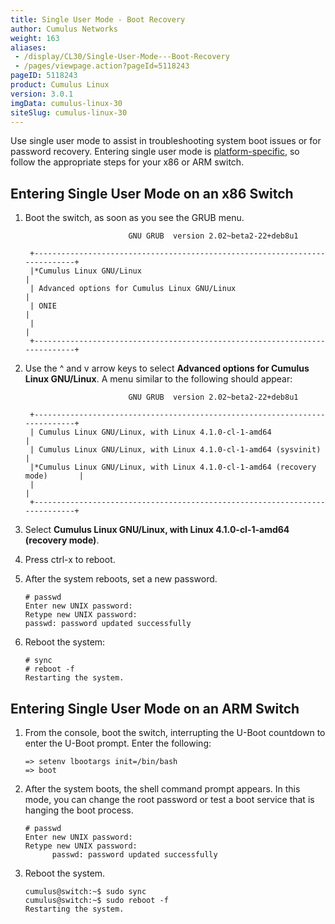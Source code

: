 ```yaml
---
title: Single User Mode - Boot Recovery
author: Cumulus Networks
weight: 163
aliases:
 - /display/CL30/Single-User-Mode---Boot-Recovery
 - /pages/viewpage.action?pageId=5118243
pageID: 5118243
product: Cumulus Linux
version: 3.0.1
imgData: cumulus-linux-30
siteSlug: cumulus-linux-30
---
```

Use single user mode to assist in troubleshooting system boot issues or
for password recovery. Entering single user mode is
[platform-specific](http://cumulusnetworks.com/hcl/), so follow the
appropriate steps for your x86 or ARM switch.

## <span>Entering Single User Mode on an x86 Switch</span>

1.  Boot the switch, as soon as you see the GRUB menu.
    
    ``` 
                           GNU GRUB  version 2.02~beta2-22+deb8u1
    
     +----------------------------------------------------------------------------+
     |*Cumulus Linux GNU/Linux                                                    | 
     | Advanced options for Cumulus Linux GNU/Linux                               |
     | ONIE                                                                       |
     |                                                                            |
     +----------------------------------------------------------------------------+     
    ```

2.  Use the ^ and v arrow keys to select **Advanced options for Cumulus
    Linux GNU/Linux**. A menu similar to the following should appear:
    
    ``` 
                           GNU GRUB  version 2.02~beta2-22+deb8u1
    
     +----------------------------------------------------------------------------+
     | Cumulus Linux GNU/Linux, with Linux 4.1.0-cl-1-amd64                       | 
     | Cumulus Linux GNU/Linux, with Linux 4.1.0-cl-1-amd64 (sysvinit)            |
     |*Cumulus Linux GNU/Linux, with Linux 4.1.0-cl-1-amd64 (recovery mode)       |
     |                                                                            |
     +----------------------------------------------------------------------------+    
    ```

3.  Select **Cumulus Linux GNU/Linux, with Linux 4.1.0-cl-1-amd64
    (recovery mode)**.

4.  Press ctrl-x to reboot.

5.  After the system reboots, set a new password.
    
        # passwd
        Enter new UNIX password: 
        Retype new UNIX password: 
        passwd: password updated successfully

6.  Reboot the system:
    
    ``` 
    # sync
    # reboot -f
    Restarting the system.    
    ```

## <span>Entering Single User Mode on an ARM Switch</span>

1.  From the console, boot the switch, interrupting the U-Boot countdown
    to enter the U-Boot prompt. Enter the following:
    
        => setenv lbootargs init=/bin/bash  
        => boot

2.  After the system boots, the shell command prompt appears. In this
    mode, you can change the root password or test a boot service that
    is hanging the boot process.
    
        # passwd
        Enter new UNIX password: 
        Retype new UNIX password: 
              passwd: password updated successfully

3.  Reboot the system.
    
        cumulus@switch:~$ sudo sync
        cumulus@switch:~$ sudo reboot -f  
        Restarting the system.

<article id="html-search-results" class="ht-content" style="display: none;">

</article>

<footer id="ht-footer">

</footer>
